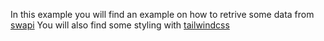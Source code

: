 In this example you will find an example on how to retrive some data from [swapi](https://swapi.dev)
You will also find some styling with [tailwindcss](https://tailwindcss.com/)